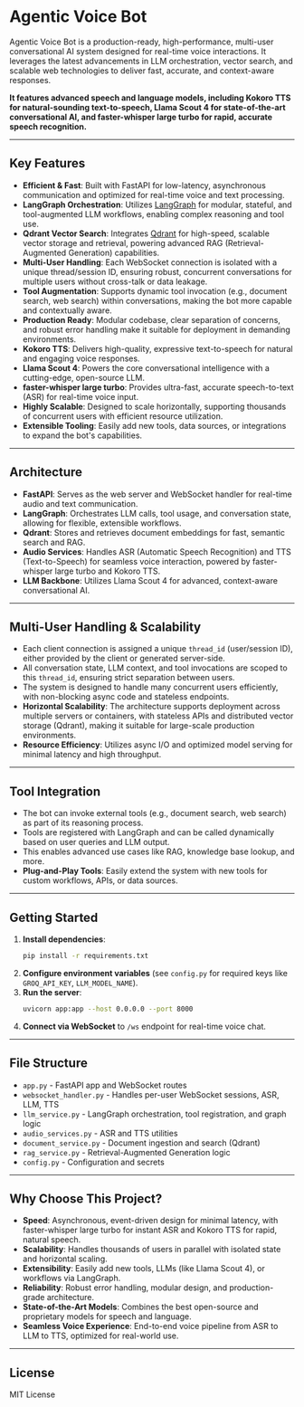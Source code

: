 # Agentic Voice Bot

Agentic Voice Bot is a production-ready, high-performance, multi-user conversational AI system designed for real-time voice interactions. It leverages the latest advancements in LLM orchestration, vector search, and scalable web technologies to deliver fast, accurate, and context-aware responses.

**It features advanced speech and language models, including Kokoro TTS for natural-sounding text-to-speech, Llama Scout 4 for state-of-the-art conversational AI, and faster-whisper large turbo for rapid, accurate speech recognition.**

---

## Key Features

- **Efficient & Fast**: Built with FastAPI for low-latency, asynchronous communication and optimized for real-time voice and text processing.
- **LangGraph Orchestration**: Utilizes [LangGraph](https://github.com/langchain-ai/langgraph) for modular, stateful, and tool-augmented LLM workflows, enabling complex reasoning and tool use.
- **Qdrant Vector Search**: Integrates [Qdrant](https://qdrant.tech/) for high-speed, scalable vector storage and retrieval, powering advanced RAG (Retrieval-Augmented Generation) capabilities.
- **Multi-User Handling**: Each WebSocket connection is isolated with a unique thread/session ID, ensuring robust, concurrent conversations for multiple users without cross-talk or data leakage.
- **Tool Augmentation**: Supports dynamic tool invocation (e.g., document search, web search) within conversations, making the bot more capable and contextually aware.
- **Production Ready**: Modular codebase, clear separation of concerns, and robust error handling make it suitable for deployment in demanding environments.
- **Kokoro TTS**: Delivers high-quality, expressive text-to-speech for natural and engaging voice responses.
- **Llama Scout 4**: Powers the core conversational intelligence with a cutting-edge, open-source LLM.
- **faster-whisper large turbo**: Provides ultra-fast, accurate speech-to-text (ASR) for real-time voice input.
- **Highly Scalable**: Designed to scale horizontally, supporting thousands of concurrent users with efficient resource utilization.
- **Extensible Tooling**: Easily add new tools, data sources, or integrations to expand the bot's capabilities.

---

## Architecture

- **FastAPI**: Serves as the web server and WebSocket handler for real-time audio and text communication.
- **LangGraph**: Orchestrates LLM calls, tool usage, and conversation state, allowing for flexible, extensible workflows.
- **Qdrant**: Stores and retrieves document embeddings for fast, semantic search and RAG.
- **Audio Services**: Handles ASR (Automatic Speech Recognition) and TTS (Text-to-Speech) for seamless voice interaction, powered by faster-whisper large turbo and Kokoro TTS.
- **LLM Backbone**: Utilizes Llama Scout 4 for advanced, context-aware conversational AI.

---

## Multi-User Handling & Scalability

- Each client connection is assigned a unique `thread_id` (user/session ID), either provided by the client or generated server-side.
- All conversation state, LLM context, and tool invocations are scoped to this `thread_id`, ensuring strict separation between users.
- The system is designed to handle many concurrent users efficiently, with non-blocking async code and stateless endpoints.
- **Horizontal Scalability**: The architecture supports deployment across multiple servers or containers, with stateless APIs and distributed vector storage (Qdrant), making it suitable for large-scale production environments.
- **Resource Efficiency**: Utilizes async I/O and optimized model serving for minimal latency and high throughput.

---

## Tool Integration

- The bot can invoke external tools (e.g., document search, web search) as part of its reasoning process.
- Tools are registered with LangGraph and can be called dynamically based on user queries and LLM output.
- This enables advanced use cases like RAG, knowledge base lookup, and more.
- **Plug-and-Play Tools**: Easily extend the system with new tools for custom workflows, APIs, or data sources.

---

## Getting Started

1. **Install dependencies**:
   ```sh
   pip install -r requirements.txt
   ```
2. **Configure environment variables** (see `config.py` for required keys like `GROQ_API_KEY`, `LLM_MODEL_NAME`).
3. **Run the server**:
   ```sh
   uvicorn app:app --host 0.0.0.0 --port 8000
   ```
4. **Connect via WebSocket** to `/ws` endpoint for real-time voice chat.

---

## File Structure

- `app.py` - FastAPI app and WebSocket routes
- `websocket_handler.py` - Handles per-user WebSocket sessions, ASR, LLM, TTS
- `llm_service.py` - LangGraph orchestration, tool registration, and graph logic
- `audio_services.py` - ASR and TTS utilities
- `document_service.py` - Document ingestion and search (Qdrant)
- `rag_service.py` - Retrieval-Augmented Generation logic
- `config.py` - Configuration and secrets

---

## Why Choose This Project?

- **Speed**: Asynchronous, event-driven design for minimal latency, with faster-whisper large turbo for instant ASR and Kokoro TTS for rapid, natural speech.
- **Scalability**: Handles thousands of users in parallel with isolated state and horizontal scaling.
- **Extensibility**: Easily add new tools, LLMs (like Llama Scout 4), or workflows via LangGraph.
- **Reliability**: Robust error handling, modular design, and production-grade architecture.
- **State-of-the-Art Models**: Combines the best open-source and proprietary models for speech and language.
- **Seamless Voice Experience**: End-to-end voice pipeline from ASR to LLM to TTS, optimized for real-world use.

---

## License

MIT License

